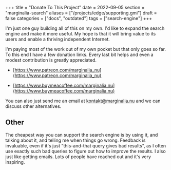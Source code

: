 +++
title = "Donate To This Project"
date = 2022-09-05
section = "marginalia-search"
aliases = ["/projects/edge/supporting.gmi"]
draft = false
categories = ["docs", "outdated"]
tags = ["search-engine"]
+++


I'm just one guy building all of this on my own. I'd like to expand the search engine and make it more useful.  My hope is that it will bring value to its users and enable a thriving independent Internet. 

I'm paying most of the work out of my own pocket but that only goes so far.  To this end I have a few donation links. Every last bit helps and even a modest contribution is greatly appreciated.

* [https://www.patreon.com/marginalia_nu](https://www.patreon.com/marginalia_nu)

* [https://www.buymeacoffee.com/marginalia.nu](https://www.buymeacoffee.com/marginalia.nu)

You can also just send me an email at kontakt@marginalia.nu and we can discuss other alternatives. 

## Other

The cheapest way you can support the search engine is by using it, and talking about it, and telling me when things go wrong. Feedback is invaluable, even if it's just "this-and-that query gives bad results", as I often use exactly such bad queries to figure out how to improve the results. I also just like getting emails. Lots of people have reached out and it's very inspiring.

